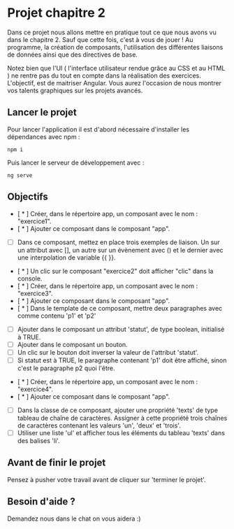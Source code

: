 # Projet chapitre 2

Dans ce projet nous allons mettre en pratique tout ce que nous avons vu dans le chapitre 2. Sauf que cette fois, c'est à vous de jouer ! Au programme, la création de composants, l'utilisation des différentes liaisons de données ainsi que des directives de base.

Notez bien que l'UI ( l'interface utilisateur rendue grâce au CSS et au HTML ) ne rentre pas du tout en compte dans la réalisation des exercices. L'objectif, est de maitriser Angular. Vous aurez l'occasion de nous montrer vos talents graphiques sur les projets avancés.

## Lancer le projet

Pour lancer l'application il est d'abord nécessaire d'installer les dépendances avec npm : 

`npm i`

Puis lancer le serveur de développement avec : 

`ng serve`

## Objectifs

* [ * ] Créer, dans le répertoire app, un composant avec le nom : "exercice1".
* [ * ] Ajouter ce composant dans le composant "app".
* [ ] Dans ce composant, mettez en place trois exemples de liaison. Un sur un attribut avec [], un autre sur un évènement avec () et le dernier avec une interpolation de variable {{ }}.
* [ * ] Un clic sur le composant "exercice2" doit afficher "clic" dans la console.
* [ * ] Créer, dans le répertoire app, un composant avec le nom : "exercice3".
* [ * ] Ajouter ce composant dans le composant "app".
* [ * ] Dans le template de ce composant, mettre deux paragraphes avec comme contenu 'p1' et 'p2'      
* [ ] Ajouter dans le composant un attribut 'statut', de type boolean, initialisé à TRUE.
* [ ] Ajouter dans le composant un bouton.
* [ ] Un clic sur le bouton doit inverser la valeur de l'attribut 'statut'.
* [ ] Si statut est à TRUE, le paragraphe contenant 'p1' doit être affiché, sinon c'est le paragraphe p2 quoi l'être.
* [ * ] Créer, dans le répertoire app, un composant avec le nom : "exercice4".
* [ * ] Ajouter ce composant dans le composant "app".
* [ ] Dans la classe de ce composant, ajouter une propriété 'texts' de type tableau de chaîne de caractères. Assigner à cette propriété trois chaînes de caractères contenant les valeurs 'un', 'deux' et 'trois'.
* [ ] Utiliser une liste 'ul' et afficher tous les éléments du tableau 'texts' dans des balises 'li'.
      
## Avant de finir le projet

Pensez à pusher votre travail avant de cliquer sur 'terminer le projet'.

## Besoin d'aide ?

Demandez nous dans le chat on vous aidera :)